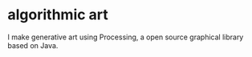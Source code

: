 # algorithmic art
 I make generative art using Processing, a open source graphical library based on Java.
